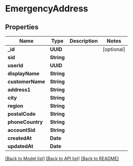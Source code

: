 # EmergencyAddress

## Properties
Name | Type | Description | Notes
------------ | ------------- | ------------- | -------------
**_id** | **UUID** |  | [optional] 
**sid** | **String** |  | 
**userId** | **UUID** |  | 
**displayName** | **String** |  | 
**customerName** | **String** |  | 
**address1** | **String** |  | 
**city** | **String** |  | 
**region** | **String** |  | 
**postalCode** | **String** |  | 
**phoneCountry** | **String** |  | 
**accountSid** | **String** |  | 
**createdAt** | **Date** |  | 
**updatedAt** | **Date** |  | 

[[Back to Model list]](../README#documentation-for-models) [[Back to API list]](../README#documentation-for-api-endpoints) [[Back to README]](../README)


